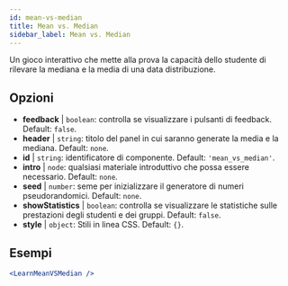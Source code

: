 ```yaml
---
id: mean-vs-median
title: Mean vs. Median
sidebar_label: Mean vs. Median
---
```


Un gioco interattivo che mette alla prova la capacità dello studente di rilevare la mediana e la media di una data distribuzione.

## Opzioni

* __feedback__ | `boolean`: controlla se visualizzare i pulsanti di feedback. Default: `false`.
* __header__ | `string`: titolo del panel in cui saranno generate la media e la mediana. Default: `none`.
* __id__ | `string`: identificatore di componente. Default: `'mean_vs_median'`.
* __intro__ | `node`: qualsiasi materiale introduttivo che possa essere necessario. Default: `none`.
* __seed__ | `number`: seme per inizializzare il generatore di numeri pseudorandomici. Default: `none`.
* __showStatistics__ | `boolean`: controlla se visualizzare le statistiche sulle prestazioni degli studenti e dei gruppi. Default: `false`.
* __style__ | `object`: Stili in linea CSS. Default: `{}`.


## Esempi

```jsx live
<LearnMeanVSMedian />
```

